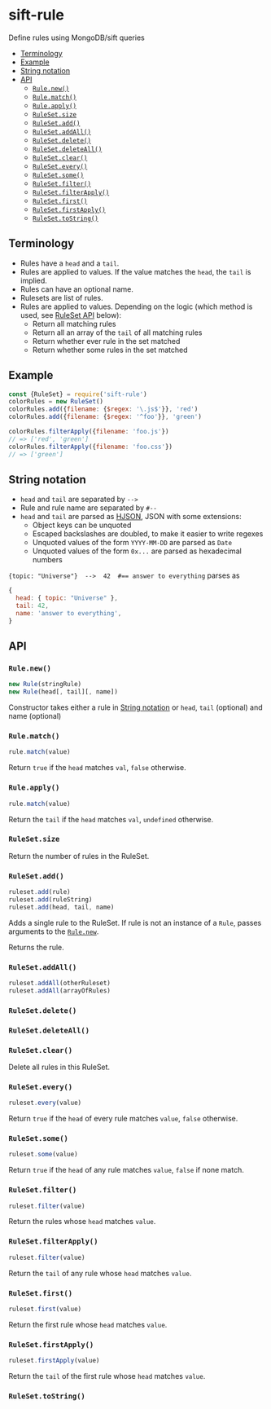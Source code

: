 # sift-rule
Define rules using MongoDB/sift queries

<!-- BEGIN-MARKDOWN-TOC -->
* [Terminology](#terminology)
* [Example](#example)
* [String notation](#string-notation)
* [API](#api)
	* [`Rule.new()`](#rulenew)
	* [`Rule.match()`](#rulematch)
	* [`Rule.apply()`](#ruleapply)
	* [`RuleSet.size`](#rulesetsize)
	* [`RuleSet.add()`](#rulesetadd)
	* [`RuleSet.addAll()`](#rulesetaddall)
	* [`RuleSet.delete()`](#rulesetdelete)
	* [`RuleSet.deleteAll()`](#rulesetdeleteall)
	* [`RuleSet.clear()`](#rulesetclear)
	* [`RuleSet.every()`](#rulesetevery)
	* [`RuleSet.some()`](#rulesetsome)
	* [`RuleSet.filter()`](#rulesetfilter)
	* [`RuleSet.filterApply()`](#rulesetfilterapply)
	* [`RuleSet.first()`](#rulesetfirst)
	* [`RuleSet.firstApply()`](#rulesetfirstapply)
	* [`RuleSet.toString()`](#rulesettostring)

<!-- END-MARKDOWN-TOC -->

## Terminology

* Rules have a `head` and a `tail`.
* Rules are applied to values. If the value matches the `head`, the `tail` is implied.
* Rules can have an optional name.
* Rulesets are list of rules.
* Rules are applied to values. Depending on the logic (which method is used, see [RuleSet API](#ruleset-api) below):
  * Return all matching rules
  * Return all an array of the `tail` of all matching rules
  * Return whether ever rule in the set matched
  * Return whether some rules in the set matched

## Example

```js
const {RuleSet} = require('sift-rule')
colorRules = new RuleSet()
colorRules.add({filename: {$regex: '\.js$'}}, 'red')
colorRules.add({filename: {$regex: '^foo'}}, 'green')

colorRules.filterApply({filename: 'foo.js'})
// => ['red', 'green']
colorRules.filterApply({filename: 'foo.css'})
// => ['green']
```

## String notation

* `head` and `tail` are separated by `-->`
* Rule and rule name are separated by `#--`
* `head` and `tail` are parsed as [HJSON](https://hjson.org/), JSON with some extensions:
  * Object keys can be unquoted
  * Escaped backslashes are doubled, to make it easier to write regexes
  * Unquoted values of the form `YYYY-MM-DD` are parsed as `Date`
  * Unquoted values of the form `0x...`  are parsed as hexadecimal numbers

`{topic: "Universe"}  -->  42  #== answer to everything` parses as

```js
{
  head: { topic: "Universe" },
  tail: 42,
  name: 'answer to everything',
}
```

## API

### `Rule.new()`

```js
new Rule(stringRule)
new Rule(head[, tail][, name])
```

Constructor takes either a rule in [String notation](#string-notation) or `head`, `tail` (optional) and name (optional)

### `Rule.match()`

```js
rule.match(value)
```

Return `true` if the `head` matches `val`, `false` otherwise.

### `Rule.apply()`

```js
rule.match(value)
```

Return the `tail` if the `head` matches `val`, `undefined` otherwise.

### `RuleSet.size`

Return the number of rules in the RuleSet.

### `RuleSet.add()`

```js
ruleset.add(rule)
ruleset.add(ruleString)
ruleset.add(head, tail, name)
```

Adds a single rule to the RuleSet. If rule is not an instance of a `Rule`, passes arguments to the [`Rule.new`](#rule-new).

Returns the rule.

### `RuleSet.addAll()`

```js
ruleset.addAll(otherRuleset)
ruleset.addAll(arrayOfRules)
```

### `RuleSet.delete()`

### `RuleSet.deleteAll()`

### `RuleSet.clear()`

Delete all rules in this RuleSet.

### `RuleSet.every()`

```js
ruleset.every(value)
```

Return `true` if the `head` of every rule matches `value`, `false` otherwise.

### `RuleSet.some()`

```js
ruleset.some(value)
```

Return `true` if the `head` of any rule matches `value`, `false` if none match.

### `RuleSet.filter()`

```js
ruleset.filter(value)
```

Return the rules whose `head` matches `value`.

### `RuleSet.filterApply()`

```js
ruleset.filter(value)
```

Return the `tail` of any rule whose `head` matches `value`.

### `RuleSet.first()`

```js
ruleset.first(value)
```

Return the first rule whose `head` matches `value`.

### `RuleSet.firstApply()`

```js
ruleset.firstApply(value)
```

Return the `tail` of the first rule whose `head` matches `value`.

### `RuleSet.toString()`
